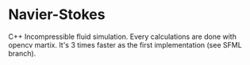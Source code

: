 # Navier-Stokes
C++ Incompressible fluid simulation.
Every calculations are done with opencv martix.
It's 3 times faster as the first implementation (see SFML branch).
